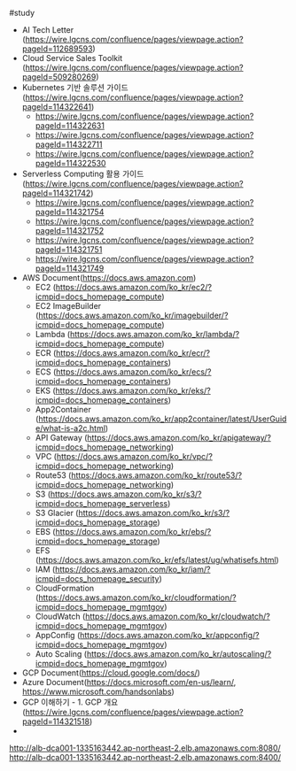 #study

- AI Tech Letter (https://wire.lgcns.com/confluence/pages/viewpage.action?pageId=112689593)
- Cloud Service Sales Toolkit (https://wire.lgcns.com/confluence/pages/viewpage.action?pageId=509280269)
- Kubernetes 기반 솔루션 가이드 (https://wire.lgcns.com/confluence/pages/viewpage.action?pageId=114322641)
  - https://wire.lgcns.com/confluence/pages/viewpage.action?pageId=114322631
  - https://wire.lgcns.com/confluence/pages/viewpage.action?pageId=114322711
  - https://wire.lgcns.com/confluence/pages/viewpage.action?pageId=114322530
- Serverless Computing 활용 가이드 (https://wire.lgcns.com/confluence/pages/viewpage.action?pageId=114321742)
  - https://wire.lgcns.com/confluence/pages/viewpage.action?pageId=114321754
  - https://wire.lgcns.com/confluence/pages/viewpage.action?pageId=114321752
  - https://wire.lgcns.com/confluence/pages/viewpage.action?pageId=114321751
  - https://wire.lgcns.com/confluence/pages/viewpage.action?pageId=114321749
- AWS Document(https://docs.aws.amazon.com)
  - EC2 (https://docs.aws.amazon.com/ko_kr/ec2/?icmpid=docs_homepage_compute)
  - EC2 ImageBuilder (https://docs.aws.amazon.com/ko_kr/imagebuilder/?icmpid=docs_homepage_compute)
  - Lambda (https://docs.aws.amazon.com/ko_kr/lambda/?icmpid=docs_homepage_compute)
  - ECR (https://docs.aws.amazon.com/ko_kr/ecr/?icmpid=docs_homepage_containers)
  - ECS (https://docs.aws.amazon.com/ko_kr/ecs/?icmpid=docs_homepage_containers)
  - EKS (https://docs.aws.amazon.com/ko_kr/eks/?icmpid=docs_homepage_containers)
  - App2Container (https://docs.aws.amazon.com/ko_kr/app2container/latest/UserGuide/what-is-a2c.html)
  - API Gateway (https://docs.aws.amazon.com/ko_kr/apigateway/?icmpid=docs_homepage_networking)
  - VPC (https://docs.aws.amazon.com/ko_kr/vpc/?icmpid=docs_homepage_networking)
  - Route53 (https://docs.aws.amazon.com/ko_kr/route53/?icmpid=docs_homepage_networking)
  - S3 (https://docs.aws.amazon.com/ko_kr/s3/?icmpid=docs_homepage_serverless)
  - S3 Glacier (https://docs.aws.amazon.com/ko_kr/s3/?icmpid=docs_homepage_storage)
  - EBS (https://docs.aws.amazon.com/ko_kr/ebs/?icmpid=docs_homepage_storage)
  - EFS (https://docs.aws.amazon.com/ko_kr/efs/latest/ug/whatisefs.html)
  - IAM (https://docs.aws.amazon.com/ko_kr/iam/?icmpid=docs_homepage_security)
  - CloudFormation (https://docs.aws.amazon.com/ko_kr/cloudformation/?icmpid=docs_homepage_mgmtgov)
  - CloudWatch (https://docs.aws.amazon.com/ko_kr/cloudwatch/?icmpid=docs_homepage_mgmtgov)
  - AppConfig (https://docs.aws.amazon.com/ko_kr/appconfig/?icmpid=docs_homepage_mgmtgov)
  - Auto Scaling (https://docs.aws.amazon.com/ko_kr/autoscaling/?icmpid=docs_homepage_mgmtgov)
- GCP Document(https://cloud.google.com/docs/)
- Azure Document(https://docs.microsoft.com/en-us/learn/, https://www.microsoft.com/handsonlabs)
- GCP 이해하기 - 1. GCP 개요 (https://wire.lgcns.com/confluence/pages/viewpage.action?pageId=114321518)
- 

http://alb-dca001-1335163442.ap-northeast-2.elb.amazonaws.com:8080/
http://alb-dca001-1335163442.ap-northeast-2.elb.amazonaws.com:8400/
